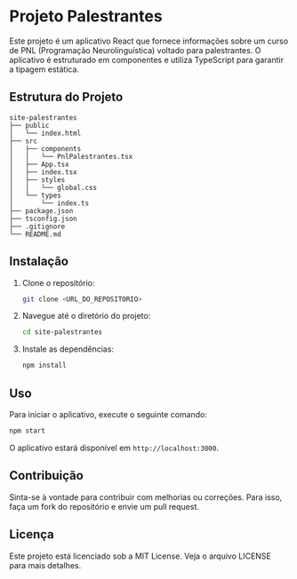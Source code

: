 # Projeto Palestrantes

Este projeto é um aplicativo React que fornece informações sobre um curso de PNL (Programação Neurolinguística) voltado para palestrantes. O aplicativo é estruturado em componentes e utiliza TypeScript para garantir a tipagem estática.

## Estrutura do Projeto

```
site-palestrantes
├── public
│   └── index.html
├── src
│   ├── components
│   │   └── PnlPalestrantes.tsx
│   ├── App.tsx
│   ├── index.tsx
│   ├── styles
│   │   └── global.css
│   └── types
│       └── index.ts
├── package.json
├── tsconfig.json
├── .gitignore
└── README.md
```

## Instalação

1. Clone o repositório:
   ```bash
   git clone <URL_DO_REPOSITORIO>
   ```
2. Navegue até o diretório do projeto:
   ```bash
   cd site-palestrantes
   ```
3. Instale as dependências:
   ```bash
   npm install
   ```

## Uso

Para iniciar o aplicativo, execute o seguinte comando:
```bash
npm start
```

O aplicativo estará disponível em `http://localhost:3000`.

## Contribuição

Sinta-se à vontade para contribuir com melhorias ou correções. Para isso, faça um fork do repositório e envie um pull request.

## Licença

Este projeto está licenciado sob a MIT License. Veja o arquivo LICENSE para mais detalhes.